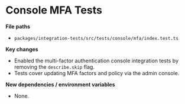 # Console MFA Tests

**File paths**
- `packages/integration-tests/src/tests/console/mfa/index.test.ts`

**Key changes**
- Enabled the multi-factor authentication console integration tests by removing the `describe.skip` flag.
- Tests cover updating MFA factors and policy via the admin console.

**New dependencies / environment variables**
- None.
